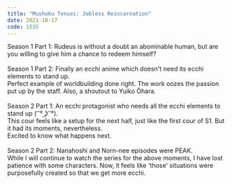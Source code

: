 ```yaml
---
title: "Mushoku Tensei: Jobless Reincarnation"
date: 2021-10-17
code: 1535
---
```

Season 1 Part 1: Rudeus is without a doubt an abominable human, but are you willing to give him a chance to redeem himself?
<br><br>
Season 1 Part 2: Finally an ecchi anime which doesn't need its ecchi elements to stand up.
<br>
Perfect example of worldbuilding done right. The work oozes the passion put up by the staff. Also, a shoutout to Yuiko Ōhara.
<br><br>
Season 2 Part 1: An ecchi protagonist who needs all the ecchi elements to stand up ( ͡ ° ͜ʖ ͡ °).
<br>
This cour feels like a setup for the next half, just like the first cour of S1. But it had its moments, nevertheless.
<br>
Excited to know what happens next.
<br><br>
Season 2 Part 2: Nanahoshi and Norn-nee episodes were PEAK.
<br>
While I will continue to watch the series for the above moments, I have lost patience with some characters. Now, it feels like 'those' situations were purposefully created so that we get more ecchi.